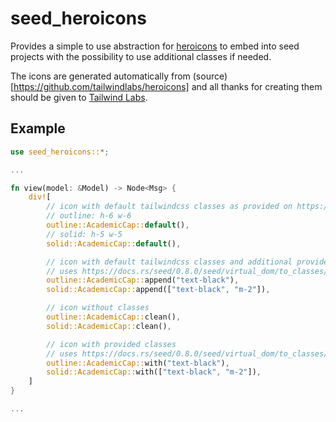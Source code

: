 seed_heroicons
==============

Provides a simple to use abstraction for [heroicons](https://heroicons.com/) to embed into seed projects with the possibility to use additional classes if needed.

The icons are generated automatically from (source)[https://github.com/tailwindlabs/heroicons] and all thanks for creating them should be given to [Tailwind Labs](https://github.com/tailwindlabs).

## Example

```rust
use seed_heroicons::*;

...

fn view(model: &Model) -> Node<Msg> {
    div![
        // icon with default tailwindcss classes as provided on https://heroicons.com/
        // outline: h-6 w-6
        outline::AcademicCap::default(),
        // solid: h-5 w-5
        solid::AcademicCap::default(),

        // icon with default tailwindcss classes and additional provided classes
        // uses https://docs.rs/seed/0.8.0/seed/virtual_dom/to_classes/trait.ToClasses.html as argument
        outline::AcademicCap::append("text-black"),
        solid::AcademicCap::append(["text-black", "m-2"]),

        // icon without classes
        outline::AcademicCap::clean(),
        solid::AcademicCap::clean(),

        // icon with provided classes
        // uses https://docs.rs/seed/0.8.0/seed/virtual_dom/to_classes/trait.ToClasses.html as argument
        outline::AcademicCap::with("text-black"),
        solid::AcademicCap::with(["text-black", "m-2"]),
    ]
}

...
```